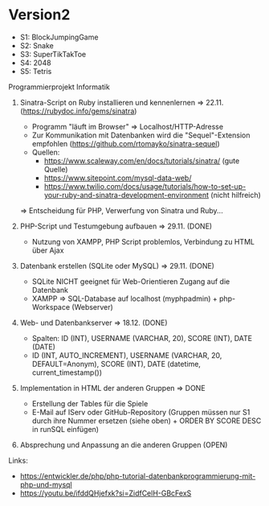 # Version2

- S1: BlockJumpingGame
- S2: Snake
- S3: SuperTikTakToe
- S4: 2048 
- S5: Tetris



Programmierprojekt Informatik

1) Sinatra-Script on Ruby installieren und kennenlernen => 22.11. (https://rubydoc.info/gems/sinatra)
	- Programm "läuft im Browser" => Localhost/HTTP-Adresse
	- Zur Kommunikation mit Datenbanken wird die "Sequel"-Extension empfohlen (https://github.com/rtomayko/sinatra-sequel)
	- Quellen:
		- https://www.scaleway.com/en/docs/tutorials/sinatra/ (gute Quelle)
		- https://www.sitepoint.com/mysql-data-web/
		- https://www.twilio.com/docs/usage/tutorials/how-to-set-up-your-ruby-and-sinatra-development-environment (nicht hilfreich)

	=> Entscheidung für PHP, Verwerfung von Sinatra und Ruby...


2) PHP-Script und Testumgebung aufbauen		    => 29.11. (DONE)

   - Nutzung von XAMPP, PHP Script problemlos, Verbindung zu HTML über Ajax
2) Datenbank erstellen (SQLite oder MySQL) 		    => 29.11. (DONE)
   - SQLite NICHT geeignet für Web-Orientieren Zugang auf die Datenbank
   - XAMPP => SQL-Database auf localhost (myphpadmin) + php-Workspace (Webserver)
 
3) Web- und Datenbankserver				 	    => 18.12. (DONE)
   - Spalten: ID (INT), USERNAME (VARCHAR, 20), SCORE (INT), DATE (DATE)
   - ID (INT, AUTO_INCREMENT), USERNAME (VARCHAR, 20, DEFAULT=Anonym), SCORE (INT), DATE (datetime, current_timestamp())

4) Implementation in HTML der anderen Gruppen 			=> DONE
   - Erstellung der Tables für die Spiele
   - E-Mail auf IServ oder GitHub-Repository (Gruppen müssen nur S1 durch ihre Nummer ersetzen (siehe oben) + ORDER BY SCORE DESC in runSQL einfügen)

5) Absprechung und Anpassung an die anderen Gruppen (OPEN)

Links:
- https://entwickler.de/php/php-tutorial-datenbankprogrammierung-mit-php-und-mysql
- https://youtu.be/ifddQHjefxk?si=ZidfCelH-GBcFexS
